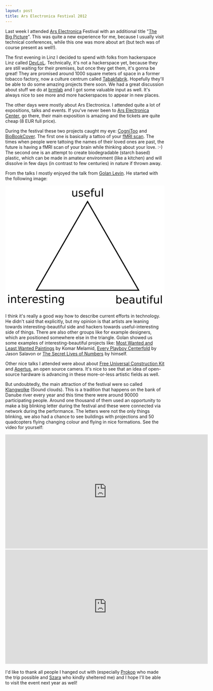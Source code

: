 ```yaml
---
layout: post
title: Ars Electronica Festival 2012
---
```


Last week I attended [Ars Electronica](http://www.aec.at/) Festival with an additional title "[The Big Picture](http://www.aec.at/thebigpicture/en)". This was quite a new experience for me, because I usually visit technical conferences, while this one was more about art (but tech was of course present as well!).

The first evening in Linz I decided to spend with folks from hackerspace Linz called [DevLoL](http://devlol.org/). Technically, it's not a hackerspace yet, because they are still waiting for their premises, but once they get them, it's gonna be great! They are promised around 1000 square meters of space in a former tobacco factory, now a culture centrum called [Tabakfabrik](http://www.tabakfabrik-linz.at/). Hopefully they'll be able to do some amazing projects there soon. We had a great discussion about stuff we do at [brmlab](http://brmlab.cz/) and I got some valuable input as well. It's always nice to see more and more hackerspaces to appear in new places.

The other days were mostly about Ars Electronica. I attended quite a lot of expositions, talks and events. If you've never been to [Ars Electronica Center](http://www.aec.at/), go there, their main exposition is amazing and the tickets are quite cheap (8 EUR full price).

During the festival these two projects caught my eye: [CogniToo](http://cognitoo.com/) and [BioBookCover](http://biobookcover.com). The first one is basically a tattoo of your [fMRI scan](http://en.wikipedia.org/wiki/fMRI). The times when people were tattoing the names of their loved ones are past, the future is having a fMRI scan of your brain while thinking about your love. :-) The second one is an attempt to create biodegradable (starch based) plastic, which can be made in amateur environment (like a kitchen) and will dissolve in few days (in contrast to few centuries) in nature if thrown away.

From the talks I mostly enjoyed the talk from [Golan Levin](http://en.wikipedia.org/wiki/Golan_Levin). He started with the following image:

![img](/assets/tech-triangle.png)

I think it's really a good way how to describe current efforts in technology. He didn't said that explicitly, but my opinion is that artists are leaning towards interesting-beautiful side and hackers towards useful-interesting side of things. There are also other groups like for example designers, which are positioned somewhere else in the triangle. Golan showed us some examples of interesting-beautiful projects like: [Most Wanted and Least Wanted Paintings](http://awp.diaart.org/km/painting.html) by Komar Melamid, [Every Playboy Centerfold](http://salavon.com/work/EveryPlayboyCenterfoldDecades/) by Jason Salavon or [The Secret Lives of Numbers](http://www.turbulence.org/Works/nums/) by himself.

Other nice talks I attended were about about [Free Universal Construction Kit](http://fffff.at/free-universal-construction-kit/) and [Apertus](http://apertus.org/), an open source camera. It's nice to see that an idea of open-source hardware is advancing in these more-or-less artistic fields as well.

But undoubtedly, the main attraction of the festival were so called [Klangwolke](http://www.aec.at/klangwolke/en/) (Sound clouds). This is a tradition that happens on the bank of Danube river every year and this time there were around 90000 participating people. Around one thousand of them used an opportunity to make a big blinking letter during the festival and these were connected via network during the performance. The letters were not the only things blinking, we also had a chance to see buildings with projections and 50 quadcopters flying changing colour and flying in nice formations. See the video for yourself:

<iframe width="640" height="360" src="http://www.youtube.com/embed/GFHsIATugms?rel=0" frameborder="0" allowfullscreen></iframe>

<iframe width="640" height="360" src="http://www.youtube.com/embed/ShGl5rQK3ew?rel=0" frameborder="0" allowfullscreen></iframe>

I'd like to thank all people I hanged out with (especially [Prokop](http://www.prokopbartonicek.com/) who made the trip possible and [Szara](https://twitter.com/szarasophie) who kindly sheltered me) and I hope I'll be able to visit the event next year as well!
